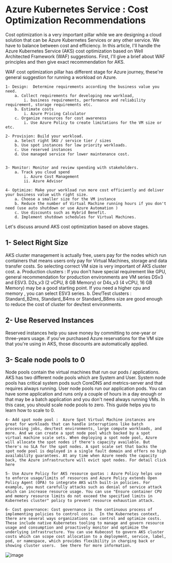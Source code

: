 # Azure Kubernetes Service : Cost Optimization Recommendations

Cost optimization is a very important pillar while we are designing a cloud solution that can be Azure Kubernetes Services or any other service. We have to balance between cost and efficiency. In this article, I'll handle the Azure Kubernetes Service (AKS) cost optimization based on Well Architected Framework (WAF) suggestions. First, I'll give a brief about WAF principles and then give exact recommendation for AKS.

WAF cost optimization pillar has different stage for Azure journey, these're general suggestion for running a workload on Azure. 

	1- Design:  Determine requirements according the business value you need.
		a. Collect requirements for developing new workload, 
			i. business requirements, performance and reliability requirement, storage requirements etc.
		b. Estimate costs
			i. Azure Pricing Calculator
		c. Organize resources for cost awareness
			i. Use Azure Policy to create limitations for the VM size or etc.
			
	2- Provision: Build your workload. 
		a. Select right SKU / service tier / sizes
		b. Use spot instances for low priority workloads.
		c. Use reserved instances
		d. Use managed service for lower maintenance cost.
		
	
	3- Monitor: Monitor and review spending with stakeholders. 
		a. Track you cloud spend
			i. Azure Cost Management
			ii. Azure Advisor
	
	4- Optimize: Make your workload run more cost efficiently and deliver your business value with right size.
		a. Choose a smaller size for the VM instance
		b. Reduce the number of Virtual Machine running hours if you don't need (use auto shutdown or use Azure Automation )
		c. Use discounts such as Hybrid Benefit.
		d. Implement shutdown schedules for Virtual Machines.

Let's discuss around AKS cost optimization based on above stages. 


## 1- Select Right Size

AKS cluster management is actually free, users pay for the nodes which run containers that means users only pay for Virtual Machines, storage and data transfer costs. So selecting correct VM size is very important of AKS cluster cost. 
		a. Production clusters : If you don't have special requirement like GPU, general recommendation for production environments are VM series DSv3 and ESV3. D2s_v3 (2 vCPU, 8 GB Memory)  or D4s_v3 (4 vCPU, 16 GB Memory)  may be a good starting point. If you need a higher cpu and memory , you can select ESV3 series. 
		b. Dev/Test clusters : Standard_B2ms, Standard_B4ms or Standard_B8ms size are good enough to reduce the cost of cluster for dev/test environments. 
		
##	2- Use Reserved Instances 

Reserved instances help you save money by committing to one-year or three-years usage.  if you've purchased Azure reservations for the VM size that you're using in AKS, those discounts are automatically applied.
	
##	3- Scale node pools to 0   

Node pools contain the virtual machines that run our pods / applications. AKS has two different node pools which are System and User. System node pools has critical system pods such CoreDNS and metrics-server and that requires always running. User node pools run our application pods. You can have some application and runs only a couple of hours in a day enough or that may be a batch application and you don't need always running VMs. In this case, you should scale node pools to zero. This guide helps you to learn how to scale to 0.
	
	4- Add spot node pool :  Azure Spot Virtual Machine instances are great for workloads that can handle interruptions like batch processing jobs, dev/test environments, large compute workloads, and more. And we can create a spot node pool which backed by a spot virtual machine scale sets. When deploying a spot node pool, Azure will allocate the spot nodes if there's capacity available. But there's no SLA for the spot nodes. A spot scale set that backs the spot node pool is deployed in a single fault domain and offers no high availability guarantees. At any time when Azure needs the capacity back, the Azure infrastructure will evict spot nodes. For detail click here
	 
	5- Use Azure Policy for AKS resource quotas : Azure Policy helps use to enforce usage/limits of resources and Azure Policy extends Open Policy Agent (OPA) to integrate AKS with built-in policies. For example, you must carefully attacks such as denial of service attack which can increase resource usage. You can use "Ensure container CPU and memory resource limits do not exceed the specified limits in Kubernetes cluster" policy to prevent resource exhaustion attack.
	
	6- Cost governance: Cost governance is the continuous process of implementing policies to control costs.  In the Kubernetes context, there are several ways organizations can control and optimize costs. These include native Kubernetes tooling to manage and govern resource usage and consumption and proactively monitor and optimize the underlying infrastructure. You can use Kubecost to govern AKS cluster costs which can scope cost allocation to a deployment, service, label, pod, or namespace, which provides flexibility in charging back or showing cluster users.  See there for more information.
![image](https://user-images.githubusercontent.com/9195953/123429940-39871500-d5d0-11eb-9218-b048e3b6d7e0.png)
